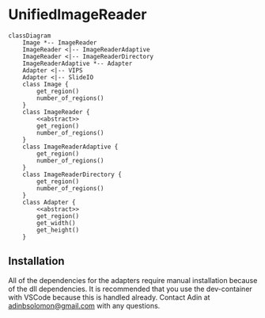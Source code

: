 # UnifiedImageReader

```mermaid
classDiagram
    Image *-- ImageReader
    ImageReader <|-- ImageReaderAdaptive
    ImageReader <|-- ImageReaderDirectory
    ImageReaderAdaptive *-- Adapter
    Adapter <|-- VIPS
    Adapter <|-- SlideIO
    class Image {
        get_region()
        number_of_regions()
    }
    class ImageReader {
        <<abstract>>
        get_region()
        number_of_regions()
    }
    class ImageReaderAdaptive {
        get_region()
        number_of_regions()
    }
    class ImageReaderDirectory {
        get_region()
        number_of_regions()
    }
    class Adapter {
        <<abstract>>
        get_region()
        get_width()
        get_height()
    }
```

## Installation

All of the dependencies for the adapters require manual installation because of the dll dependencies. It is recommended that you use the dev-container with VSCode because this is handled already. Contact Adin at adinbsolomon@gmail.com with any questions.
